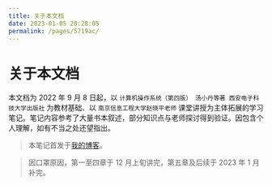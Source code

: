 ```yaml
---
title: 关于本文档
date: 2023-01-05 20:28:05
permalink: /pages/5719ac/
---
```

# 关于本文档
本文档为 2022 年 9 月 8 日起，以 `计算机操作系统（第四版） 汤小丹等著 西安电子科技大学出版社` 为教材基础、以 `南京信息工程大学赵晓平老师` 课堂讲授为主体拓展的学习笔记。笔记内容参考了大量书本叙述，部分知识点与老师探讨得到验证。因包含个人理解，如有不当之处还望指出。

> 本笔记首发于[我的博客](https://www.pil0txia.com/post/2022-09-08_os-notes/)。

> 因口罩原因，第一至四章于 12 月上旬讲完，第五章及后续于 2023 年 1 月补完。

